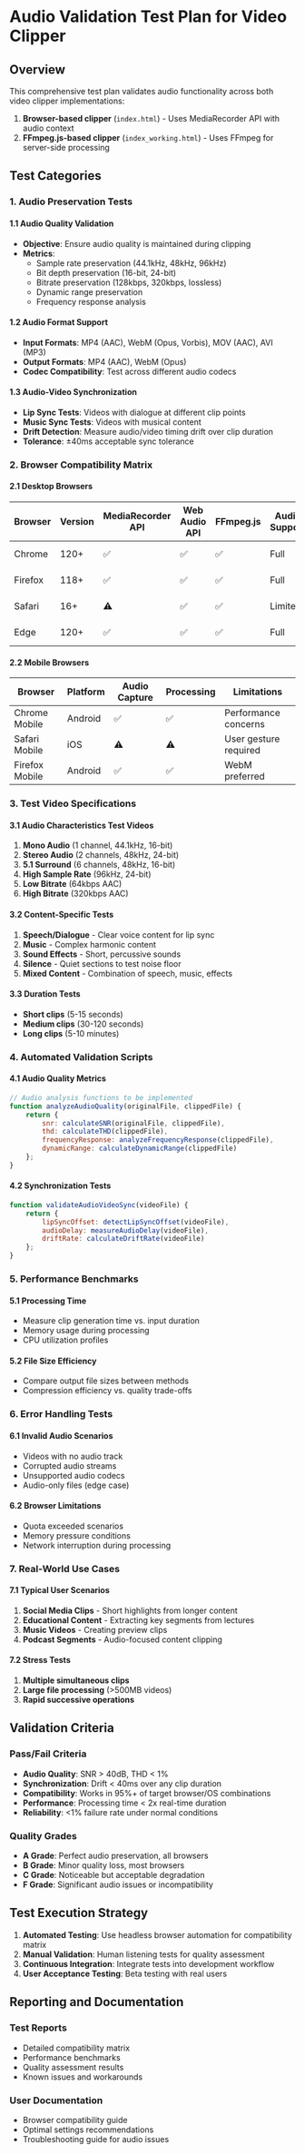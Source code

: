 # Audio Validation Test Plan for Video Clipper

## Overview
This comprehensive test plan validates audio functionality across both video clipper implementations:
1. **Browser-based clipper** (`index.html`) - Uses MediaRecorder API with audio context
2. **FFmpeg.js-based clipper** (`index_working.html`) - Uses FFmpeg for server-side processing

## Test Categories

### 1. Audio Preservation Tests

#### 1.1 Audio Quality Validation
- **Objective**: Ensure audio quality is maintained during clipping
- **Metrics**:
  - Sample rate preservation (44.1kHz, 48kHz, 96kHz)
  - Bit depth preservation (16-bit, 24-bit)
  - Bitrate preservation (128kbps, 320kbps, lossless)
  - Dynamic range preservation
  - Frequency response analysis

#### 1.2 Audio Format Support
- **Input Formats**: MP4 (AAC), WebM (Opus, Vorbis), MOV (AAC), AVI (MP3)
- **Output Formats**: MP4 (AAC), WebM (Opus)
- **Codec Compatibility**: Test across different audio codecs

#### 1.3 Audio-Video Synchronization
- **Lip Sync Tests**: Videos with dialogue at different clip points
- **Music Sync Tests**: Videos with musical content
- **Drift Detection**: Measure audio/video timing drift over clip duration
- **Tolerance**: ±40ms acceptable sync tolerance

### 2. Browser Compatibility Matrix

#### 2.1 Desktop Browsers
| Browser | Version | MediaRecorder API | Web Audio API | FFmpeg.js | Audio Support | Notes |
|---------|---------|-------------------|---------------|-----------|---------------|--------|
| Chrome | 120+ | ✅ | ✅ | ✅ | Full | Primary target |
| Firefox | 118+ | ✅ | ✅ | ✅ | Full | Test WebM preference |
| Safari | 16+ | ⚠️ | ✅ | ✅ | Limited | MP4 codec issues |
| Edge | 120+ | ✅ | ✅ | ✅ | Full | Chromium-based |

#### 2.2 Mobile Browsers
| Browser | Platform | Audio Capture | Processing | Limitations |
|---------|----------|---------------|------------|-------------|
| Chrome Mobile | Android | ✅ | ✅ | Performance concerns |
| Safari Mobile | iOS | ⚠️ | ⚠️ | User gesture required |
| Firefox Mobile | Android | ✅ | ✅ | WebM preferred |

### 3. Test Video Specifications

#### 3.1 Audio Characteristics Test Videos
1. **Mono Audio** (1 channel, 44.1kHz, 16-bit)
2. **Stereo Audio** (2 channels, 48kHz, 24-bit)
3. **5.1 Surround** (6 channels, 48kHz, 16-bit)
4. **High Sample Rate** (96kHz, 24-bit)
5. **Low Bitrate** (64kbps AAC)
6. **High Bitrate** (320kbps AAC)

#### 3.2 Content-Specific Tests
1. **Speech/Dialogue** - Clear voice content for lip sync
2. **Music** - Complex harmonic content
3. **Sound Effects** - Short, percussive sounds
4. **Silence** - Quiet sections to test noise floor
5. **Mixed Content** - Combination of speech, music, effects

#### 3.3 Duration Tests
- **Short clips** (5-15 seconds)
- **Medium clips** (30-120 seconds)
- **Long clips** (5-10 minutes)

### 4. Automated Validation Scripts

#### 4.1 Audio Quality Metrics
```javascript
// Audio analysis functions to be implemented
function analyzeAudioQuality(originalFile, clippedFile) {
    return {
        snr: calculateSNR(originalFile, clippedFile),
        thd: calculateTHD(clippedFile),
        frequencyResponse: analyzeFrequencyResponse(clippedFile),
        dynamicRange: calculateDynamicRange(clippedFile)
    };
}
```

#### 4.2 Synchronization Tests
```javascript
function validateAudioVideoSync(videoFile) {
    return {
        lipSyncOffset: detectLipSyncOffset(videoFile),
        audioDelay: measureAudioDelay(videoFile),
        driftRate: calculateDriftRate(videoFile)
    };
}
```

### 5. Performance Benchmarks

#### 5.1 Processing Time
- Measure clip generation time vs. input duration
- Memory usage during processing
- CPU utilization profiles

#### 5.2 File Size Efficiency
- Compare output file sizes between methods
- Compression efficiency vs. quality trade-offs

### 6. Error Handling Tests

#### 6.1 Invalid Audio Scenarios
- Videos with no audio track
- Corrupted audio streams
- Unsupported audio codecs
- Audio-only files (edge case)

#### 6.2 Browser Limitations
- Quota exceeded scenarios
- Memory pressure conditions
- Network interruption during processing

### 7. Real-World Use Cases

#### 7.1 Typical User Scenarios
1. **Social Media Clips** - Short highlights from longer content
2. **Educational Content** - Extracting key segments from lectures
3. **Music Videos** - Creating preview clips
4. **Podcast Segments** - Audio-focused content clipping

#### 7.2 Stress Tests
1. **Multiple simultaneous clips**
2. **Large file processing** (>500MB videos)
3. **Rapid successive operations**

## Validation Criteria

### Pass/Fail Criteria
- **Audio Quality**: SNR > 40dB, THD < 1%
- **Synchronization**: Drift < 40ms over any clip duration
- **Compatibility**: Works in 95%+ of target browser/OS combinations
- **Performance**: Processing time < 2x real-time duration
- **Reliability**: <1% failure rate under normal conditions

### Quality Grades
- **A Grade**: Perfect audio preservation, all browsers
- **B Grade**: Minor quality loss, most browsers
- **C Grade**: Noticeable but acceptable degradation
- **F Grade**: Significant audio issues or incompatibility

## Test Execution Strategy

1. **Automated Testing**: Use headless browser automation for compatibility matrix
2. **Manual Validation**: Human listening tests for quality assessment
3. **Continuous Integration**: Integrate tests into development workflow
4. **User Acceptance Testing**: Beta testing with real users

## Reporting and Documentation

### Test Reports
- Detailed compatibility matrix
- Performance benchmarks
- Quality assessment results
- Known issues and workarounds

### User Documentation
- Browser compatibility guide
- Optimal settings recommendations
- Troubleshooting guide for audio issues